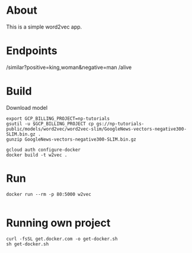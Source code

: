 # About
This is a simple word2vec app.

# Endpoints

/similar?positive=king,woman&negative=man
/alive

# Build
Download model
```
export GCP_BILLING_PROJECT=np-tutorials
gsutil -u $GCP_BILLING_PROJECT cp gs://np-tutorials-public/models/word2vec/word2vec-slim/GoogleNews-vectors-negative300-SLIM.bin.gz .
gunzip GoogleNews-vectors-negative300-SLIM.bin.gz
```

```
gcloud auth configure-docker
docker build -t w2vec .
```

# Run
```
docker run --rm -p 80:5000 w2vec


```




# Running own project
```
curl -fsSL get.docker.com -o get-docker.sh
sh get-docker.sh
```
